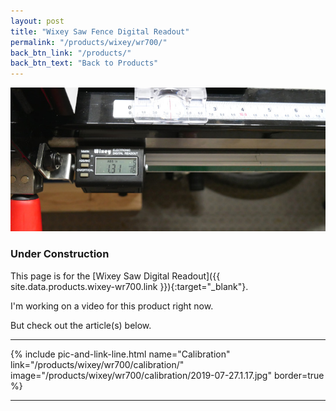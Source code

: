 ```yaml
---
layout: post
title: "Wixey Saw Fence Digital Readout"
permalink: "/products/wixey/wr700/"
back_btn_link: "/products/"
back_btn_text: "Back to Products"
---
```

![](/products/wixey/wr700/2019-07-27.1.01.jpg)

### Under Construction

This page is for the [Wixey Saw Digital Readout]({{ site.data.products.wixey-wr700.link }}){:target="_blank"}.

I'm working on a video for this product right now.

But check out the article(s) below.

<p></p>

<hr class="hr-thick">

<p></p>

{% include pic-and-link-line.html
  name="Calibration"
  link="/products/wixey/wr700/calibration/"
  image="/products/wixey/wr700/calibration/2019-07-27.1.17.jpg"
  border=true %}

<p></p>

<hr class="hr-thick">

<p></p>

